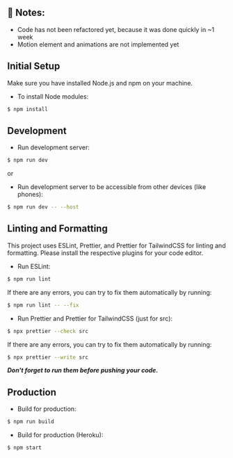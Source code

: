 ## 📌 Notes:

- Code has not been refactored yet, because it was done quickly in ~1 week
- Motion element and animations are not implemented yet

## Initial Setup

Make sure you have installed Node.js and npm on your machine.

- To install Node modules:
```bash
$ npm install
```

## Development

- Run development server:
```bash
$ npm run dev
```
or
- Run development server to be accessible from other devices (like phones):
```bash
$ npm run dev -- --host
```

## Linting and Formatting

This project uses ESLint, Prettier, and Prettier for TailwindCSS for linting and formatting. Please install the respective plugins for your code editor. 

- Run ESLint:  
```bash
$ npm run lint
```
If there are any errors, you can try to fix them automatically by running:
```bash
$ npm run lint -- --fix
```

- Run Prettier and Prettier for TailwindCSS (just for src):  
```bash
$ npx prettier --check src
```
If there are any errors, you can try to fix them automatically by running:
```bash
$ npx prettier --write src
```

***Don't forget to run them before pushing your code.***


## Production

- Build for production:
```bash
$ npm run build
```

- Build for production (Heroku):
```bash
$ npm start
```